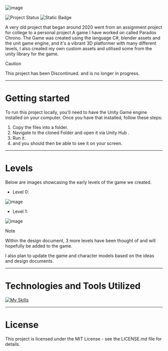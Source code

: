 ![image](https://github.com/user-attachments/assets/18f14aeb-8b4f-4e1b-ab36-0e77b2df2d70)



![Project Status](https://img.shields.io/badge/status-inactive-red)
![Static Badge](https://img.shields.io/badge/made_wtih-CSharp_&_Unity-blue)


A very old project that began around 2020 went from an assignment project for college to  a personal project 
A game I have worked on called Paradox Chrono. The Game was created using the language C#, blender assets and the unit game engine, and it's a vibrant 3D platformer with many different levels, I also created my own custom assets and utilised some from the unity library for the game.


> [!CAUTION] 
> This project has been Discontinued. and is no longer in progress.


-------
# Getting started

To run this project locally, you'll need to have the Unity Game engine installed on your computer. Once you have that installed, follow these steps:

1. Copy the files into a folder.
2. Navigate to the cloned Folder and open it via Unity Hub .
3. Run it.
4. and you should then be able to see it on your screen.

-----
# Levels
Below are images showcasing the early levels of the game we created.

- Level 0:

![image](https://user-images.githubusercontent.com/111917804/232764726-8c3e55e0-6efb-4841-bd28-9b3d3127e8ba.png)

- Level 1:

![image](https://user-images.githubusercontent.com/111917804/232764471-d85b44af-935a-43bf-aeb4-e7d9d5ac3a7a.png)


> [!NOTE] 
> Within the design document, 3 more levels have been thought of and will hopefully be added to the game.
> 
> I also plan to update the game and character models based on the ideas and design documents.

-----

# Technologies and Tools Utilized
[![My Skills](https://skillicons.dev/icons?i=cs,blender,unity&perline=1)](https://skillicons.dev)

--------

# License

This project is licensed under the MIT License - see the LICENSE.md file for details.
